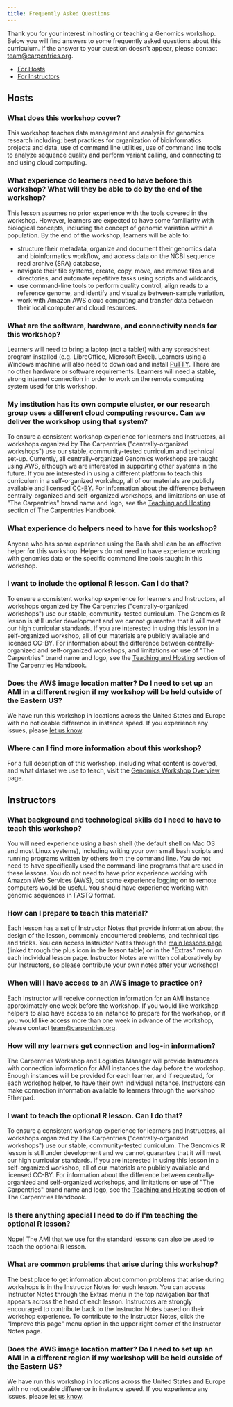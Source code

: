 ```yaml
---
title: Frequently Asked Questions
---
```


Thank you for your interest in hosting or teaching a Genomics workshop. Below you will find answers to some frequently asked questions about this curriculum. If the answer to your question doesn't appear, please contact [team@carpentries.org](mailto:team@carpentries.org).

- [For Hosts](#hosts)
- [For Instructors](#instructors)

## <a id="hosts"></a> Hosts

### What does this workshop cover?

This workshop teaches data management and analysis for genomics research including: best practices for organization of bioinformatics projects and data, use of command line utilities, use of command line tools to analyze sequence quality and perform variant calling, and connecting to and using cloud computing.

### What experience do learners need to have before this workshop? What will they be able to do by the end of the workshop?

This lesson assumes no prior experience with the tools covered in the workshop. However, learners are expected to have some familiarity with biological concepts, including the concept of genomic variation within a population. By the end of the workshop, learners will be able to:

- structure their metadata, organize and document their genomics data and bioinformatics workflow, and access data on the NCBI sequence read archive (SRA) database,
- navigate their file systems, create, copy, move, and remove files and directories, and automate repetitive tasks using scripts and wildcards,
- use command-line tools to perform quality control, align reads to a reference genome, and identify and visualize between-sample variation,
- work with Amazon AWS cloud computing and transfer data between their local computer and cloud resources.

### What are the software, hardware, and connectivity needs for this workshop?

Learners will need to bring a laptop (not a tablet) with any spreadsheet program installed (e.g. LibreOffice, Microsoft Excel). Learners using a Windows machine will also need to download and install [PuTTY](https://www.putty.org/). There are no other hardware or software requirements. Learners will need a stable, strong internet connection in order to work on the remote computing system used for this workshop.

### My institution has its own compute cluster, or our research group uses a different cloud computing resource. Can we deliver the workshop using that system?

To ensure a consistent workshop experience for learners and Instructors, all workshops organized by The Carpentries ("centrally-organized workshops") use our stable, community-tested curriculum and technical set-up. Currently, all centrally-organized Genomics workshops are taught using AWS, although we are interested in supporting other systems in the future. If you are interested in using a different platform to teach this curriculum in a self-organized workshop, all of our materials are publicly available and licensed [CC-BY](https://creativecommons.org/licenses/by/4.0/). For information about the difference between centrally-organized and self-organized workshops, and limitations on use of "The Carpentries" brand name and logo, see the [Teaching and Hosting](https://docs.carpentries.org/topic_folders/hosts_instructors/index.html) section of The Carpentries Handbook.

### What experience do helpers need to have for this workshop?

Anyone who has some experience using the Bash shell can be an effective helper for this workshop. Helpers do not need to have experience working with genomics data or the specific command line tools taught in this workshop.

### I want to include the optional R lesson. Can I do that?

To ensure a consistent workshop experience for learners and Instructors, all workshops organized by The Carpentries ("centrally-organized workshops") use our stable, community-tested curriculum. The Genomics R lesson is still under development and we cannot guarantee that it will meet our high curricular standards. If you are interested in using this lesson in a self-organized workshop, all of our materials are publicly available and licensed CC-BY. For information about the difference between centrally-organized and self-organized workshops, and limitations on use of "The Carpentries" brand name and logo, see  the [Teaching and Hosting](https://docs.carpentries.org/topic_folders/hosts_instructors/index.html) section of The Carpentries Handbook.

### Does the AWS image location matter? Do I need to set up an AMI in a different region if my workshop will be held outside of the Eastern US?

We have run this workshop in locations across the United States and Europe with no noticeable difference in instance speed. If you experience any issues, please [let us know](mailto:team@carpentries.org).

### Where can I find more information about this workshop?

For a full description of this workshop, including what content is covered, and what dataset we use to teach, visit the [Genomics Workshop Overview](https://datacarpentry.org/genomics-workshop/) page.

## <a id="instructors"></a> Instructors

### What background and technological skills do I need to have to teach this workshop?

You will need experience using a bash shell (the default shell on Mac OS and most Linux systems), including writing your own small bash scripts and running programs written by others from the command line. You do not need to have specifically used the command-line programs that are used in these lessons. You do not need to have prior experience working with Amazon Web Services (AWS), but some experience logging on to remote computers would be useful. You should have experience working with genomic sequences in FASTQ format.

### How can I prepare to teach this material?

Each lesson has a set of Instructor Notes that provide information about the design of the lesson, commonly encountered problems, and technical tips and tricks. You can access Instructor Notes through the [main lessons page](https://datacarpentry.org/lessons/#genomics-workshop) (linked through the plus icon in the lesson table) or in the "Extras" menu on each individual lesson page. Instructor Notes are written collaboratively by our Instructors, so please contribute your own notes after your workshop!

### When will I have access to an AWS image to practice on?

Each Instructor will receive connection information for an AMI instance approximately one week before the workshop. If you would like workshop helpers to also have access to an instance to prepare for the workshop, or if you would like access more than one week in advance of the workshop, please contact [team@carpentries.org](mailto:team@carpentries.org).

### How will my learners get connection and log-in information?

The Carpentries Workshop and Logistics Manager will provide Instructors with connection information for AMI instances the day before the workshop. Enough instances will be provided for each learner, and if requested, for each workshop helper, to have their own individual instance. Instructors can make connection information available to learners through the workshop Etherpad.

### I want to teach the optional R lesson. Can I do that?

To ensure a consistent workshop experience for learners and Instructors, all workshops organized by The Carpentries ("centrally-organized workshops") use our stable, community-tested curriculum. The Genomics R lesson is still under development and we cannot guarantee that it will meet our high curricular standards. If you are interested in using this lesson in a self-organized workshop, all of our materials are publicly available and licensed CC-BY. For information about the difference between centrally-organized and self-organized workshops, and limitations on use of "The Carpentries" brand name and logo, see the [Teaching and Hosting](https://docs.carpentries.org/topic_folders/hosts_instructors/index.html) section of The Carpentries Handbook.

### Is there anything special I need to do if I'm teaching the optional R lesson?

Nope! The AMI that we use for the standard lessons can also be used to teach the optional R lesson.

### What are common problems that arise during this workshop?

The best place to get information about common problems that arise during workshops is in the Instructor Notes for each lesson. You can access Instructor Notes through the Extras menu in the top navigation bar that appears across the head of each lesson. Instructors are strongly encouraged to contribute back to the Instructor Notes based on their workshop experience. To contribute to the Instructor Notes, click the "Improve this page" menu option in the upper right corner of the Instructor Notes page.

### Does the AWS image location matter? Do I need to set up an AMI in a different region if my workshop will be held outside of the Eastern US?

We have run this workshop in locations across the United States and Europe with no noticeable difference in instance speed. If you experience any issues, please [let us know](team@carpentries.org).


